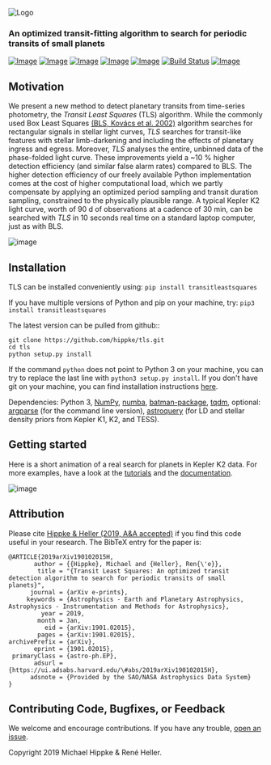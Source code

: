 ![Logo](https://raw.githubusercontent.com/hippke/tls/master/docs/source/logo.png)
### An optimized transit-fitting algorithm to search for periodic transits of small planets
[![Image](https://img.shields.io/badge/license-MIT-blue.svg)](https://github.com/hippke/tls/blob/master/LICENSE)
[![Image](https://img.shields.io/badge/Python%20pip-3.5%2B-blue.svg)](https://pypi.org/project/transitleastsquares/)
[![Image](https://img.shields.io/badge/documentation-%E2%9C%93-blue.svg)](https://transitleastsquares.readthedocs.io/en/latest/index.html)
[![Image](https://img.shields.io/badge/tutorials-%E2%9C%93-blue.svg)](https://github.com/hippke/tls/tree/master/tutorials)
[![Image](https://img.shields.io/badge/arXiv-1901.02015-blue.svg)](https://arxiv.org/abs/1901.02015)
[![Build Status](https://travis-ci.com/hippke/tls.svg?branch=master)](https://travis-ci.com/hippke/tls)
[![Image](https://img.shields.io/twitter/follow/hippke.svg?label=Follow&style=social)](https://twitter.com/hippke)


## Motivation
We present a new method to detect planetary transits from time-series photometry, the *Transit Least Squares* (TLS) algorithm. While the commonly used Box Least Squares [(BLS, Kovács et al. 2002)](http://adsabs.harvard.edu/abs/2002A%26A...391..369K) algorithm searches for rectangular signals in stellar light curves, *TLS* searches for transit-like features with stellar limb-darkening and including the effects of planetary ingress and egress. Moreover, *TLS* analyses the entire, unbinned data of the phase-folded light curve. These improvements yield a ~10 % higher detection efficiency (and similar false alarm rates) compared to BLS. The higher detection efficiency of our freely available Python implementation comes at the cost of higher computational load, which we partly compensate by applying an optimized period sampling and transit duration sampling, constrained to the physically plausible range. A typical Kepler K2 light curve, worth of 90 d of observations at a cadence of 30 min, can be searched with *TLS* in 10 seconds real time on a standard laptop computer, just as with BLS.

![image](https://raw.githubusercontent.com/hippke/tls/master/docs/source/frontpage_rescaled.png)

## Installation

TLS can be installed conveniently using: `pip install transitleastsquares`

If you have multiple versions of Python and pip on your machine, try: `pip3 install transitleastsquares`

The latest version can be pulled from github::
```
git clone https://github.com/hippke/tls.git
cd tls
python setup.py install
```

If the command `python` does not point to Python 3 on your machine, you can try to replace the last line with `python3 setup.py install`. If you don't have git on your machine, you can find installation instructions [here](https://git-scm.com/book/en/v2/Getting-Started-Installing-Git).


Dependencies:
Python 3,
[NumPy](http://www.numpy.org/),
[numba](http://numba.pydata.org/),
[batman-package](https://www.cfa.harvard.edu/~lkreidberg/batman/),
[tqdm](https://github.com/tqdm/tqdm),
optional:
[argparse](https://docs.python.org/3/library/argparse.html) (for the command line version),
[astroquery](https://astroquery.readthedocs.io/en/latest/) (for LD and stellar density priors from Kepler K1, K2, and TESS).

## Getting started
Here is a short animation of a real search for planets in Kepler K2 data. For more examples, have a look at the [tutorials](https://github.com/hippke/tls/tree/master/tutorials) and the [documentation](https://transitleastsquares.readthedocs.io/en/latest/index.html).

![image](https://raw.githubusercontent.com/hippke/tls/master/docs/source/animation.gif)

## Attribution
Please cite [Hippke & Heller (2019, A&A accepted)](https://ui.adsabs.harvard.edu/#abs/2019arXiv190102015H/abstract) if you find this code useful in your research. The BibTeX entry for the paper is:

```
@ARTICLE{2019arXiv190102015H,
       author = {{Hippke}, Michael and {Heller}, Ren{\'e}},
        title = "{Transit Least Squares: An optimized transit detection algorithm to search for periodic transits of small planets}",
      journal = {arXiv e-prints},
     keywords = {Astrophysics - Earth and Planetary Astrophysics, Astrophysics - Instrumentation and Methods for Astrophysics},
         year = 2019,
        month = Jan,
          eid = {arXiv:1901.02015},
        pages = {arXiv:1901.02015},
archivePrefix = {arXiv},
       eprint = {1901.02015},
 primaryClass = {astro-ph.EP},
       adsurl = {https://ui.adsabs.harvard.edu/\#abs/2019arXiv190102015H},
      adsnote = {Provided by the SAO/NASA Astrophysics Data System}
}
```

## Contributing Code, Bugfixes, or Feedback
We welcome and encourage contributions. If you have any trouble, [open an issue](https://github.com/hippke/tls/issues).

Copyright 2019 Michael Hippke & René Heller.
